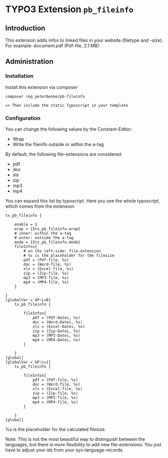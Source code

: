 # TYPO3 Extension ``pb_fileinfo`` 

## Introduction

This extension adds infos to linked files in your website (filetype and -size). For example: document.pdf (Pdf-file, 2.1 MB)

## Administration

### Installation

Install this extension via composer
    
    composer req peterbenke/pb-fileinfo

    => Then include the static Typoscript in your template

### Configuration

You can change the following values by the Constant-Editor:

* Wrap
* Write the fileinfo outside or within the a-tag

By default, the following file-extensions are considered:

* pdf
* doc
* xls
* zip
* mp3
* mp4

You can expand this list by typoscript. Here you see the whole typoscript, which comes from the extension:

    tx_pb_fileinfo {

        enable = 1
        wrap = {$tx_pb_fileinfo.wrap}
        # inner: within the a-tag
        # outer: outside the a-tag
        mode = {$tx_pb_fileinfo.mode}
        fileInfos{
            # on the left-side: file-extension
            # %s is the placeholder for the filesize
            pdf = (Pdf-file, %s)
            doc = (Word-file, %s)
            xls = (Excel-file, %s)
            zip = (Zip-file, %s)
            mp3 = (MP3-file, %s)
            mp4 = (MP4-file, %s)
        }

    }
    [globalVar = GP:L=0]
        tx_pb_fileinfo {
    
            fileInfos{
                pdf = (Pdf-Datei, %s)
                doc = (Word-Datei, %s)
                xls = (Excel-Datei, %s)
                zip = (Zip-Datei, %s)
                mp3 = (MP3-Datei, %s)
                mp4 = (MP4-Datei, %s)
            }
    
        }
    [global]
    [globalVar = GP:L=1]
        tx_pb_fileinfo {
    
            fileInfos{
                pdf = (Pdf-file, %s)
                doc = (Word-file, %s)
                xls = (Excel-file, %s)
                zip = (Zip-file, %s)
                mp3 = (MP3-file, %s)
                mp4 = (MP4-file, %s)
            }
    
        }
    [global]


%s is the placeholder for the calculated filesize.

Note:
This is not the most beautiful way to distinguish between the languages, but there is more flexibility to add new file-extensions.
You just have to adjust your ids from your sys-language-records.